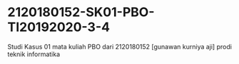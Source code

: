 # 2120180152-SK01-PBO-TI20192020-3-4
Studi Kasus 01 mata kuliah PBO dari 2120180152 [gunawan kurniya aji] prodi teknik informatika
